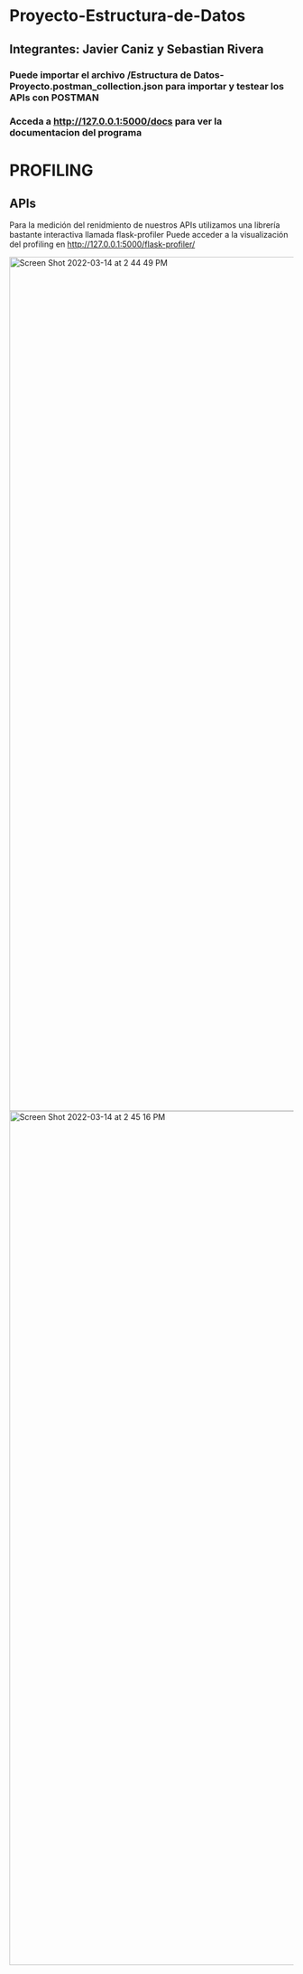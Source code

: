 # Proyecto-Estructura-de-Datos
## Integrantes: Javier Caniz y Sebastian Rivera
### Puede importar el archivo /Estructura de Datos- Proyecto.postman_collection.json para importar y testear los APIs con POSTMAN
### Acceda a http://127.0.0.1:5000/docs para ver la documentacion del programa

# PROFILING
## APIs
Para la medición del renidmiento de nuestros APIs utilizamos una librería bastante interactiva llamada flask-profiler
Puede acceder a la visualización del profiling en http://127.0.0.1:5000/flask-profiler/ 

<img width="1512" alt="Screen Shot 2022-03-14 at 2 44 49 PM" src="https://user-images.githubusercontent.com/97861517/158258785-f52218bd-dbc2-41d3-8bc0-f891249268c1.png">
<img width="1512" alt="Screen Shot 2022-03-14 at 2 45 16 PM" src="https://user-images.githubusercontent.com/97861517/158258812-4f60028c-7ee1-41f0-b48c-6d35336646e4.png">
